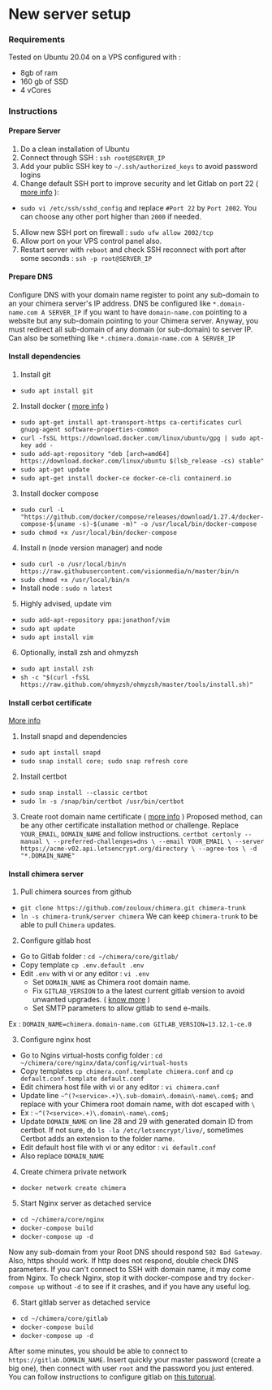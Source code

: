 # New server setup

### Requirements

Tested on Ubuntu 20.04 on a VPS configured with : 
- 8gb of ram
- 160 gb of SSD
- 4 vCores

### Instructions

#### Prepare Server

1. Do a clean installation of Ubuntu
2. Connect through SSH : `ssh root@SERVER_IP`
3. Add your public SSH key to `~/.ssh/authorized_keys` to avoid password logins
4. Change default SSH port to improve security and let Gitlab on port 22
   ( [more info](https://www.cyberciti.biz/faq/howto-change-ssh-port-on-linux-or-unix-server/) ):
- `sudo vi /etc/ssh/sshd_config` and replace `#Port 22` by `Port 2002`.
You can choose any other port higher than `2000` if needed.
5. Allow new SSH port on firewall : `sudo ufw allow 2002/tcp`
6. Allow port on your VPS control panel also.
5. Restart server with `reboot` and check SSH reconnect with port after some 
seconds : `ssh -p root@SERVER_IP`

#### Prepare DNS

Configure DNS with your domain name register to point any sub-domain to an your
chimera server's IP address.
DNS be configured like `*.domain-name.com A SERVER_IP` if you want to have
`domain-name.com` pointing to a website but any sub-domain pointing to your
Chimera server. Anyway, you must redirect all sub-domain of any domain
(or sub-domain) to server IP.
Can also be something like `*.chimera.domain-name.com A SERVER_IP`

#### Install dependencies

1. Install git
- `sudo apt install git`

2. Install docker ( [more info](https://docs.docker.com/engine/install/ubuntu/) )
- `sudo apt-get install apt-transport-https ca-certificates curl gnupg-agent software-properties-common`
- `curl -fsSL https://download.docker.com/linux/ubuntu/gpg | sudo apt-key add -`
- `sudo add-apt-repository "deb [arch=amd64] https://download.docker.com/linux/ubuntu $(lsb_release -cs) stable"`
- `sudo apt-get update`
- `sudo apt-get install docker-ce docker-ce-cli containerd.io`

3. Install docker compose
- `sudo curl -L "https://github.com/docker/compose/releases/download/1.27.4/docker-compose-$(uname -s)-$(uname -m)" -o /usr/local/bin/docker-compose`
- `sudo chmod +x /usr/local/bin/docker-compose`

4. Install n (node version manager) and node
- `sudo curl -o /usr/local/bin/n https://raw.githubusercontent.com/visionmedia/n/master/bin/n`
- `sudo chmod +x /usr/local/bin/n`
- Install node : `sudo n latest`

5. Highly advised, update vim
- `sudo add-apt-repository ppa:jonathonf/vim`
- `sudo apt update`
- `sudo apt install vim`

6. Optionally, install zsh and ohmyzsh
- `sudo apt install zsh`
- `sh -c "$(curl -fsSL https://raw.github.com/ohmyzsh/ohmyzsh/master/tools/install.sh)"`

#### Install cerbot certificate

[More info](https://certbot.eff.org/lets-encrypt/ubuntufocal-nginx)

1. Install snapd and dependencies
- `sudo apt install snapd`
- `sudo snap install core; sudo snap refresh core`

2. Install certbot
- `sudo snap install --classic certbot`
- `sudo ln -s /snap/bin/certbot /usr/bin/certbot`

3. Create root domain name certificate
 ( [more info](https://marcincuber.medium.com/lets-encrypt-generating-wildcard-ssl-certificate-using-certbot-ae1c9484c101) )
Proposed method, can be any other certificate installation method or challenge.
Replace `YOUR_EMAIL`, `DOMAIN_NAME` and follow instructions.
`certbot certonly --manual \
  --preferred-challenges=dns \
  --email YOUR_EMAIL \
  --server https://acme-v02.api.letsencrypt.org/directory \
  --agree-tos \
  -d "*.DOMAIN_NAME"`

#### Install chimera server

1. Pull chimera sources from github
- `git clone https://github.com/zouloux/chimera.git chimera-trunk`
- `ln -s chimera-trunk/server chimera`
We can keep `chimera-trunk` to be able to pull `Chimera` updates.

2. Configure gitlab host
- Go to Gitlab folder : `cd ~/chimera/core/gitlab/`
- Copy template `cp .env.default .env`
- Edit `.env` with vi or any editor : `vi .env` 
  - Set `DOMAIN_NAME` as Chimera root domain name.
  - Fix `GITLAB_VERSION` to a the latest current gitlab version to avoid unwanted upgrades.
    ( [know more](https://hub.docker.com/r/gitlab/gitlab-ce/tags?page=1&ordering=last_updated) )
  - Set SMTP parameters to allow gitlab to send e-mails.
    
Ex : `
DOMAIN_NAME=chimera.domain-name.com
GITLAB_VERSION=13.12.1-ce.0
`

3. Configure nginx host
- Go to Ngins virtual-hosts config folder :
  `cd ~/chimera/core/nginx/data/config/virtual-hosts`
- Copy templates `cp chimera.conf.template chimera.conf` and `cp default.conf.template default.conf`
- Edit chimera host file with vi or any editor : `vi chimera.conf`
- Update line `~^(?<service>.+)\.sub-domain\.domain\-name\.com$;` and replace
  with your Chimera root domain name, with dot escaped with `\`
- Ex : `~^(?<service>.+)\.domain\-name\.com$;`
- Update `DOMAIN_NAME` on line 28 and 29 with generated domain ID from certbot.
  If not sure, do `ls -la /etc/letsencrypt/live/`, sometimes Certbot adds an
  extension to the folder name.
- Edit default host file with vi or any editor : `vi default.conf`
- Also replace `DOMAIN_NAME`

4. Create chimera private network
- `docker network create chimera`

5. Start Nginx server as detached service
- `cd ~/chimera/core/nginx`
- `docker-compose build`
- `docker-compose up -d`

Now any sub-domain from your Root DNS should respond `502 Bad Gateway`.
Also, https should work. If http does not respond, double check DNS parameters.
If you can't connect to SSH with domain name, it may come from Nginx. To check
Nginx, stop it with docker-compose and try `docker-compose up` without `-d` to 
see if it crashes, and if you have any useful log.

6. Start gitlab server as detached service
- `cd ~/chimera/core/gitlab`
- `docker-compose build`
- `docker-compose up -d`

After some minutes, you should be able to connect to `https://gitlab.DOMAIN_NAME`.
Insert quickly your master password (create a big one), then connect with user
`root` and the password you just entered.
You can follow instructions to configure gitlab on [this tutorual](https://www.howtoforge.com/how-to-install-gitlab-server-with-docker-on-ubuntu-1804/).
